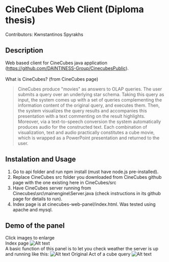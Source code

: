 # CineCubes Web Client (Diploma thesis)
Contributors: Kwnstantinos Spyrakhs
## Description
Web based client for CineCubes java application (https://github.com/DAINTINESS-Group/CinecubesPublic).
<br/>
<br/>
What is CineCubes? (from CineCubes page)
> CineCubes produce "movies" as answers to OLAP queries. The user submits a query over an underlying star schema. Taking this query as input, the system comes up with a set of queries complementing the information content of the original query, and executes them. Then, the system visualizes the query results and accompanies this presentation with a text commenting on the result highlights. Moreover, via a text-to-speech conversion the system automatically produces audio for the constructed text. Each combination of visualization, text and audio practically constitutes a cube movie, which is wrapped as a PowerPoint presentation and returned to the user.

## Instalation and Usage
1. Go to api folder and run npm install (must have node.js pre-installed).
2. Replace CineCubes src folder you downloaded from CineCubes github page with the one existing here in CineCubes/src
3. Have CineCubes server running from Cinecubes\src\mainengine\Server.java (check instructions in its github page for details to run).
4. Index page is at cinecubes-web-panel/index.html. Was tested using apache and mysql.

## Demo of the panel
Click images to enlarge
<br/>
Index page
![Alt text](https://github.com/sersdyh/Web-panel-for-CineCubes/blob/master/demo-images/index_page.png?raw=true "Title")
<br/>
A basic function of this panel is to let you check weather the server is up and running like this:
![Alt text](https://github.com/sersdyh/Web-panel-for-CineCubes/blob/master/demo-images/monitor_server_status.png?raw=true "Title")
Original Act of a cube query
![Alt text](https://github.com/sersdyh/Web-panel-for-CineCubes/blob/master/demo-images/original-act.png?raw=true "Title")
